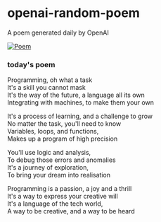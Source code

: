 
# openai-random-poem
 A poem generated daily by OpenAI

[![Poem](https://github.com/fbiego/openai-random-poem/actions/workflows/main.yml/badge.svg)](https://github.com/fbiego/openai-random-poem/actions/workflows/main.yml)

### today's poem  
  
Programming, oh what a task  
It's a skill you cannot mask  
It's the way of the future, a language all its own  
Integrating with machines, to make them your own  
  
It's a process of learning, and a challenge to grow  
No matter the task, you'll need to know  
Variables, loops, and functions,  
Makes up a program of high precision  
  
You'll use logic and analysis,  
To debug those errors and anomalies  
It's a journey of exploration,  
To bring your dream into realisation  
  
Programming is a passion, a joy and a thrill  
It's a way to express your creative will  
It's a language of the tech world,  
A way to be creative, and a way to be heard